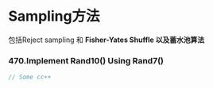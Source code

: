 # Sampling方法

包括Reject sampling 和 **Fisher-Yates Shuffle 以及蓄水池算法**

### **470.Implement Rand10() Using Rand7()**

```cpp
// Some cc++

```

